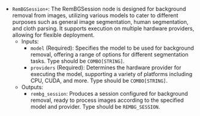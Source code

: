 - `RemBGSession+`: The RemBGSession node is designed for background removal from images, utilizing various models to cater to different purposes such as general image segmentation, human segmentation, and cloth parsing. It supports execution on multiple hardware providers, allowing for flexible deployment.
    - Inputs:
        - `model` (Required): Specifies the model to be used for background removal, offering a range of options for different segmentation tasks. Type should be `COMBO[STRING]`.
        - `providers` (Required): Determines the hardware provider for executing the model, supporting a variety of platforms including CPU, CUDA, and more. Type should be `COMBO[STRING]`.
    - Outputs:
        - `rembg_session`: Produces a session configured for background removal, ready to process images according to the specified model and provider. Type should be `REMBG_SESSION`.
